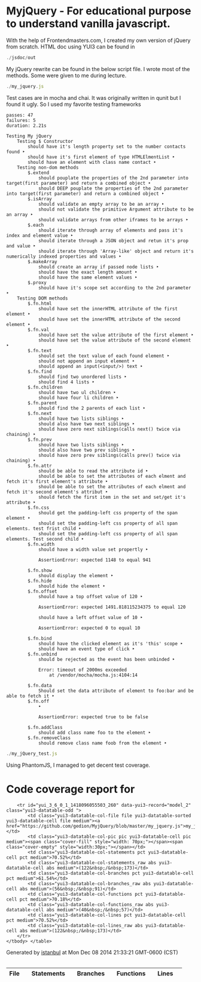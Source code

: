 MyjQuery - For educational purpose to understand vanilla javascript.
========
With the help of Frontendmasters.com, I created my own version of jQuery from scratch.
HTML doc using YUI3 can be found in
```javascript
./jsdoc/out
```

My jQuery rewrite can be found in the below script file. I wrote most of the methods. Some were given to me during lecture.
```javascript
./my_jquery.js
```
Test cases are in mocha and chai. It was originally written in qunit but I found it ugly. So I used my favorite testing frameworks


    passes: 47
    failures: 5
    duration: 2.21s

    Testing My jQuery
        Testing $ Constructor
            should have it's length property set to the number contacts found ‣
            should have it's first element of type HTMLElmentList ‣
            should have an element with class name contact ‣
        Testing non-dom methods
            $.extend
                should pouplate the properties of the 2nd parameter into target(first parameter) and return a combined object ‣
                should DEEP pouplate the properties of the 2nd parameter into target(first parameter) and return a combined object ‣
            $.isArray
                should validate an empty array to be an array ‣
                should not validate the primitive Argument attribute to be an array ‣
                should validate arrays from other iframes to be arrays ‣
            $.each
                should iterate through array of elements and pass it's index and element value ‣
                should iterate through a JSON object and retun it's prop and value ‣
                should iterate through 'Array-like' object and return it's numerically indexed properties and values ‣
            $.makeArray
                should create an array if passed node lists ‣
                should have the exact length amount ‣
                should have the same element values ‣
            $.proxy
                should have it's scope set according to the 2nd parameter ‣
        Testing DOM methods
            $.fn.html
                should have set the innerHTML attribute of the first element ‣
                should have set the innerHTML attribute of the second element ‣
            $.fn.val
                should have set the value attribute of the first element ‣
                should have set the value attribute of the second element ‣
            $.fn.text
                should set the text value of each found element ‣
                should not append an input element ‣
                should append an input(<input/>) text ‣
            $.fn.find
                should find two unordered lists ‣
                should find 4 lists ‣
            $.fn.children
                should have two ul children ‣
                should have four li children ‣
            $.fn.parent
                should find the 2 parents of each list ‣
            $.fn.next
                should have two lists siblings ‣
                should also have two next siblings ‣
                should have zero next siblings(calls next() twice via chaining) ‣
            $.fn.prev
                should have two lists siblings ‣
                should also have two prev siblings ‣
                should have zero prev siblings(calls prev() twice via chaining) ‣
            $.fn.attr
                should be able to read the attribute id ‣
                should be able to set the attributes of each elment and fetch it's first element's attribute ‣
                should be able to set the attributes of each elment and fetch it's second element's attribut ‣
                should fetch the first item in the set and set/get it's attribute ‣
            $.fn.css
                should get the padding-left css property of the span element ‣
                should set the padding-left css property of all span elements. test frist child ‣
                should set the padding-left css property of all span elements. Test second child ‣
            $.fn.width
                should have a width value set propertly ‣

                AssertionError: expected 1148 to equal 941

            $.fn.show
                should display the element ‣
            $.fn.hide
                should hide the element ‣
            $.fn.offset
                should have a top offset value of 120 ‣

                AssertionError: expected 1491.818115234375 to equal 120

                should have a left offset value of 10 ‣

                AssertionError: expected 0 to equal 10

            $.fn.bind
                should have the clicked element as it's 'this' scope ‣
                should have an event type of click ‣
            $.fn.unbind
                should be rejected as the event has been unbinded ‣

                Error: timeout of 2000ms exceeded
                    at /vendor/mocha/mocha.js:4104:14

            $.fn.data
                Should set the data attribute of element to foo:bar and be able to fetch it ‣
            $.fn.off
                ‣

                AssertionError: expected true to be false

            $.fn.addClass
                should add class name foo to the element ‣
            $.fn.removeClass
                should remove class name foob from the element ‣


```javascript
./my_jQuery_test.js
````
Using PhantomJS, I managed to get decent test coverage.

<div class="header medium">
	<h1>Code coverage report for <span class="entity" my_jquery.js</span></h1>
	<div class="path"></div>
	</div>
	<div class="body">
	<div class="coverage-summary">
	<div id="yui_3_6_0_1_1418096055503_61" class="yui3-widget yui3-datatable yui3-datatable-sortable">
	<div id="yui_3_6_0_1_1418096055503_63" class="yui3-datatable-content">
	<table cellspacing="0" class="yui3-datatable-table" id="yui_3_6_0_1_1418096055503_206">
	<colgroup id="yui_3_6_0_1_1418096055503_277">
	<col>
	<col>
	<col>
	<col>
	<col>
	<col>
	<col>
	<col>
	<col>
	<col>
	</colgroup>
	<thead class="yui3-datatable-columns" id="yui_3_6_0_1_1418096055503_209">
	<tr>
	<th id="yui_3_6_0_1_1418096055503_89" colspan="1" rowspan="1" class="yui3-datatable-header file yui3-datatable-sorted yui3-datatable-first-header yui3-datatable-col-file yui3-datatable-sortable-column" scope="col" data-yui3-col-id="file" aria-sort="ascending" title="Reverse sort by File" aria-labelledby="yui_3_6_0_1_1418096055503_89">
	<div class="yui3-datatable-sort-liner" tabindex="0">File<span class="yui3-datatable-sort-indicator"></span>
	</div>
	</th>
	<th id="yui_3_6_0_1_1418096055503_90" colspan="1" rowspan="1" class="yui3-datatable-header pic yui3-datatable-col-pic yui3-datatable-sortable-column" scope="col" data-yui3-col-id="pic" title="Sort by " aria-labelledby="yui_3_6_0_1_1418096055503_90">
	<div class="yui3-datatable-sort-liner" tabindex="0"> <span class="yui3-datatable-sort-indicator"></span>
	</div>
	</th>
	<th id="yui_3_6_0_1_1418096055503_91" colspan="1" rowspan="1" class="yui3-datatable-header pct yui3-datatable-col-statements yui3-datatable-sortable-column" scope="col" data-yui3-col-id="statements" title="Sort by Statements" aria-labelledby="yui_3_6_0_1_1418096055503_91">
	<div class="yui3-datatable-sort-liner" tabindex="0">Statements<span class="yui3-datatable-sort-indicator"></span>
	</div>
	</th>
	<th id="yui_3_6_0_1_1418096055503_92" colspan="1" rowspan="1" class="yui3-datatable-header abs yui3-datatable-col-statements_raw yui3-datatable-sortable-column" scope="col" data-yui3-col-id="statements_raw" title="Sort by " aria-labelledby="yui_3_6_0_1_1418096055503_92">
	<div class="yui3-datatable-sort-liner" tabindex="0"> <span class="yui3-datatable-sort-indicator"></span>
	</div>
	</th>
	<th id="yui_3_6_0_1_1418096055503_93" colspan="1" rowspan="1" class="yui3-datatable-header pct yui3-datatable-col-branches yui3-datatable-sortable-column" scope="col" data-yui3-col-id="branches" title="Sort by Branches" aria-labelledby="yui_3_6_0_1_1418096055503_93">
	<div class="yui3-datatable-sort-liner" tabindex="0">Branches<span class="yui3-datatable-sort-indicator"></span>
	</div>
	</th>
	<th id="yui_3_6_0_1_1418096055503_94" colspan="1" rowspan="1" class="yui3-datatable-header abs yui3-datatable-col-branches_raw yui3-datatable-sortable-column" scope="col" data-yui3-col-id="branches_raw" title="Sort by " aria-labelledby="yui_3_6_0_1_1418096055503_94">
	<div class="yui3-datatable-sort-liner" tabindex="0"> <span class="yui3-datatable-sort-indicator"></span>
	</div>
	</th>
	<th id="yui_3_6_0_1_1418096055503_95" colspan="1" rowspan="1" class="yui3-datatable-header pct yui3-datatable-col-functions yui3-datatable-sortable-column" scope="col" data-yui3-col-id="functions" title="Sort by Functions" aria-labelledby="yui_3_6_0_1_1418096055503_95">
	<div class="yui3-datatable-sort-liner" tabindex="0">
		Functions<span class="yui3-datatable-sort-indicator"></span>
	</div> </th> <th id="yui_3_6_0_1_1418096055503_96" colspan="1" rowspan="1" class="yui3-datatable-header abs yui3-datatable-col-functions_raw yui3-datatable-sortable-column" scope="col" data-yui3-col-id="functions_raw" title="Sort by " aria-labelledby="yui_3_6_0_1_1418096055503_96">
	<div class="yui3-datatable-sort-liner" tabindex="0">
		<span class="yui3-datatable-sort-indicator"></span>
	</div></th><th id="yui_3_6_0_1_1418096055503_97" colspan="1" rowspan="1" class="yui3-datatable-header pct yui3-datatable-col-lines yui3-datatable-sortable-column" scope="col" data-yui3-col-id="lines" title="Sort by Lines" aria-labelledby="yui_3_6_0_1_1418096055503_97">
	<div class="yui3-datatable-sort-liner" tabindex="0">
		Lines<span class="yui3-datatable-sort-indicator"></span>
	</div></th><th id="yui_3_6_0_1_1418096055503_98" colspan="1" rowspan="1" class="yui3-datatable-header abs yui3-datatable-col-lines_raw yui3-datatable-sortable-column" scope="col" data-yui3-col-id="lines_raw" title="Sort by " aria-labelledby="yui_3_6_0_1_1418096055503_98">
	<div class="yui3-datatable-sort-liner" tabindex="0">
		<span class="yui3-datatable-sort-indicator"></span>
	</div></th> </tr>
	</thead>
	<tbody class="yui3-datatable-data">
		
		<tr id="yui_3_6_0_1_1418096055503_260" data-yui3-record="model_2" class="yui3-datatable-odd ">
			<td class="yui3-datatable-col-file file yui3-datatable-sorted yui3-datatable-cell file medium"><a href="https://github.com/gedion/MyjQuery/blob/master/my_jquery.js">my_jquery.js</a></td>
			<td class="yui3-datatable-col-pic pic yui3-datatable-cell pic medium"><span class="cover-fill" style="width: 70px;"></span><span class="cover-empty" style="width:30px;"></span></td>
			<td class="yui3-datatable-col-statements pct yui3-datatable-cell pct medium">70.52%</td>
			<td class="yui3-datatable-col-statements_raw abs yui3-datatable-cell abs medium">(122&nbsp;/&nbsp;173)</td>
			<td class="yui3-datatable-col-branches pct yui3-datatable-cell pct medium">61.54%</td>
			<td class="yui3-datatable-col-branches_raw abs yui3-datatable-cell abs medium">(56&nbsp;/&nbsp;91)</td>
			<td class="yui3-datatable-col-functions pct yui3-datatable-cell pct medium">70.18%</td>
			<td class="yui3-datatable-col-functions_raw abs yui3-datatable-cell abs medium">(40&nbsp;/&nbsp;57)</td>
			<td class="yui3-datatable-col-lines pct yui3-datatable-cell pct medium">70.52%</td>
			<td class="yui3-datatable-col-lines_raw abs yui3-datatable-cell abs medium">(122&nbsp;/&nbsp;173)</td>
		</tr>
	</tbody> </table>
</div>
</div>
</div>
</div>
<div class="footer">
	<div class="meta">
		Generated by <a href="http://istanbul-js.org/" target="_blank">istanbul</a> at Mon Dec 08 2014 21:33:21 GMT-0600 (CST)
	</div>
</div>
<br />
